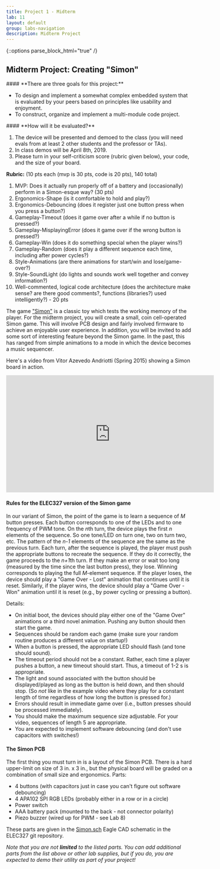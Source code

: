 ```yaml
---
title: Project 1 - Midterm
lab: 11
layout: default
group: labs-navigation
description: Midterm Project 
---
```


{::options parse_block_html="true" /}

## Midterm Project: Creating "Simon"

<div class="alert alert-info" role="alert">
#### **There are three goals for this project:**

  - To design and implement a somewhat complex embedded system that is evaluated by your peers
    based on principles like usability and enjoyment.
  - To construct, organize and implement a multi-module code project.
  
</div>

<div class="alert alert-danger" role="alert">
#### **How will it be evaluated?**

  1. The device will be presented and demoed to the class (you will need evals from at least 2 
  other students and the professor or TAs).
  2. In class demos will be April 8th, 2019.
  3. Please turn in your self-criticism score (rubric given below), your code, and the size of
  your board. 

  **Rubric:** (10 pts each (mvp is 30 pts, code is 20 pts), 140 total) 
  1. MVP: Does it actually run properly off of a battery and (occasionally) perform in a
    Simon-esque way? (30 pts)
  2. Ergonomics-Shape (is it comfortable to hold and play?)
  3. Ergonomics-Debouncing (does it register just one button press when you press a button?)
  4. Gameplay-Timeout (does it game over after a while if no button is pressed?)
  5. Gameplay-MisplayingError (does it game over if the wrong button is pressed?)
  6. Gameplay-Win (does it do something special when the player wins?)
  7. Gameplay-Random (does it play a different sequence each time, including after power cycles?)
  8. Style-Animations (are there animations for start/win and lose/game-over?)
  9. Style-SoundLight (do lights and sounds work well together and convey information?)
  10. Well-commented, logical code architecture (does the architecture make sense? are there good
    comments?, functions (libraries?) used intelligently?) - 20 pts

</div>


The game ["Simon"](https://en.wikipedia.org/wiki/Simon_(game)) is a classic toy which tests the
working memory of the player. For the midterm project, you will create a small,
coin cell-operated Simon game. This will involve PCB design and fairly involved firmware to
achieve an enjoyable user experience. In addition, you will be invited to add some sort of
interesting feature beyond the Simon game. In the past, this has ranged from simple animations
to a mode in which the device becomes a music sequencer.

Here's a video from Vitor Azevedo Andriotti (Spring 2015) showing a Simon board in action.

<iframe width="560" height="315" src="https://www.youtube.com/embed/nrsBVdJFrKc"
frameborder="0" allowfullscreen></iframe>

#### Rules for the ELEC327 version of the Simon game

In our variant of Simon, the point of the game is to learn a sequence of *M* button presses.
Each button corresponds to one of the LEDs and to one frequency of PWM tone. On the *n*th turn,
the device plays the first *n* elements of the sequence. So one tone/LED on turn one, two on
turn two, etc. The pattern of the *n-1* elements of the sequence are the same as the previous
turn. Each turn, after the sequence is played, the player must push the appropriate buttons to
recreate the sequence. If they do it correctly, the game proceeds to the *n+1*th turn. If they
make an error or wait too long (measured by the time since the last button press), they lose.
Winning corresponds to playing the full *M*-element sequence. If the player loses, the device
should play a "Game Over - Lost" animation that continues until it is reset. Similarly, if the
player wins, the device should play a "Game Over - Won" animation until it is reset (e.g., by
power cycling or pressing a button). 

Details:

  - On initial boot, the devices should play either one of the "Game Over" animations or a
    third novel animation. Pushing any button should then start the game.
  - Sequences should be random each game (make sure your random routine produces a different
    value on startup!)
  - When a button is pressed, the appropriate LED should flash (and tone should sound).
  - The timeout period should not be a constant. Rather, each time a player pushes a button, a
    new timeout should start. Thus, a timeout of 1-2 s is appropriate.
  - The light and sound associated with the button should be displayed/played as long as the button is held down, and
    then should stop. (So _not_ like in the example video where they play for a constant length of time regardless of
    how long the button is pressed for.)
  - Errors should result in immediate game over (i.e., button presses should be processed
    immediately).
  - You should make the maximum sequence size adjustable. For your video, sequences of length 5
    are appropriate.
  - You are expected to implement software debouncing (and don't use capacitors with switches!)


#### The Simon PCB

The first thing you must turn in is a layout of the Simon PCB. There is a hard upper-limit on
size of 3 in. x 3 in., but the physical board will be graded on a combination of small size and
ergonomics. Parts:

  + 4 buttons (with capacitors just in case you can't figure out software debouncing)
  + 4 APA102 SPI RGB LEDs (probably either in a row or in a circle)
  + Power switch
  + AAA battery pack (mounted to the back - not connector polarity)
  + Piezo buzzer (wired up for PWM - see Lab 8)

These parts are given in the
[Simon.sch](https://raw.githubusercontent.com/ckemere/ELEC327/master/Labs/Midterm/Simon.sch)
Eagle CAD schematic in the ELEC327 git repository. 

*Note that you are not **limited** to the listed parts. You can add additional parts from the
list above or other lab supplies, but if you do, you are expected to demo their utility as part
of your project!*


